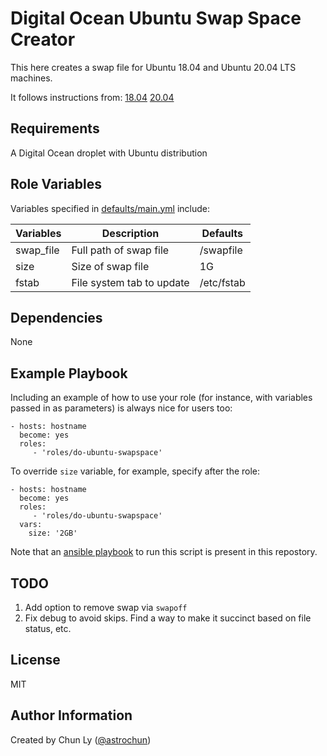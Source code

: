 Digital Ocean Ubuntu Swap Space Creator
=======================================

This here creates a swap file for Ubuntu 18.04 and Ubuntu 20.04 LTS machines.

It follows instructions from: 
 [18.04](https://www.digitalocean.com/community/tutorials/how-to-add-swap-space-on-ubuntu-18-04)
 [20.04](https://www.digitalocean.com/community/tutorials/how-to-add-swap-space-on-ubuntu-20-04)

Requirements
------------

A Digital Ocean droplet with Ubuntu distribution


Role Variables
--------------

<!-- A description of the settable variables for this role should go here, including any variables that are in defaults/main.yml, vars/main.yml, and any variables that can/should be set via parameters to the role. Any variables that are read from other roles and/or the global scope (ie. hostvars, group vars, etc.) should be mentioned here as well. -->

Variables specified in [defaults/main.yml](defaults/main.yml) include:

| Variables | Description               | Defaults   |
| --------- | ------------------------- | ---------- |
| swap_file | Full path of swap file    | /swapfile  |
| size      | Size of swap file         | 1G         |
| fstab     | File system tab to update | /etc/fstab |


Dependencies
------------

<!-- A list of other roles hosted on Galaxy should go here, plus any details in regards to parameters that may need to be set for other roles, or variables that are used from other roles. -->

None

Example Playbook
----------------

Including an example of how to use your role (for instance, with variables passed in as parameters) is always nice for users too:

    - hosts: hostname
      become: yes
      roles:
         - 'roles/do-ubuntu-swapspace'

To override `size` variable, for example, specify after the role:

    - hosts: hostname
      become: yes
      roles:
         - 'roles/do-ubuntu-swapspace'
      vars:
        size: '2GB'

Note that an [ansible playbook](../../add_swap_space.yml) to run this script is present in this repostory.

TODO
----

1. Add option to remove swap via `swapoff`
2. Fix debug to avoid skips. Find a way to make it succinct based on file status, etc.

License
-------

MIT

Author Information
------------------

Created by Chun Ly ([@astrochun](https://github.com/astrochun))
<!-- An optional section for the role authors to include contact information, or a website (HTML is not allowed).-->


